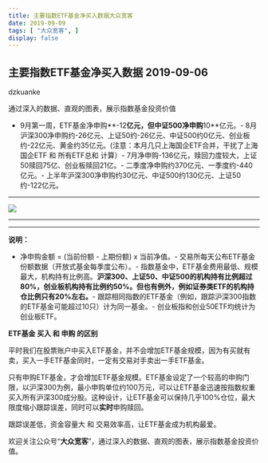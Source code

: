 ```yaml
---
title: 主要指数ETF基金净买入数据大众宽客
date: 2019-09-09
tags: [ "大众宽客", ]
display: false
---
```



## 主要指数ETF基金净买入数据 2019-09-06




dzkuanke




通过深入的数据、直观的图表，展示指数基金投资价值

- 9月第一周，ETF基金净申购**-12**亿元，但中证500净申购**10**亿元。- 8月沪深300净申购约-26亿元、上证50约-26亿元、中证500约0亿元、创业板约-22亿元、黄金约35亿元。(注意：本月几只上海国企ETF合并，干扰了上海国企ETF 和 所有ETF总和 计算）- 7月净申购-136亿元，赎回力度较大，上证50赎回75亿、创业板赎回21亿。- 二季度净申购约370亿元、一季度约-440亿元。- 上半年沪深300净申购约30亿元、中证500约130亿元、上证50约-122亿元。


****

<img class="rich_pages" data-ratio="1.4282608695652175" data-s="300,640" src="https://mmbiz.qpic.cn/mmbiz_png/PKw3FQPmhIgrZpuGtz3RIl3lvNVucOb11RjNPlkJuZx9ugw3Xp0tbc3lbyzbpM1rnoIHy1SxgvNzextldxzV1g/640?wx_fmt=png" data-type="png" data-w="920" style="">

****

****

**说明：**
- 净申购金额 = (当前份额 - 上期份额) x 当前净值。- 交易所每天公布ETF基金份额数据（开放式基金每季度公布）。- 指数基金中，ETF基金费用最低、规模最大，机构持有比例高。**沪深300、上证50、中证500的机构持有比例超过80%，创业板机构持有比例约50%。但也有例外，例如证券类ETF的机构持仓比例只有20%左右。**- 跟踪相同指数的ETF基金（例如，跟踪沪深300指数的ETF基金可能超过10只）计为同一基金。- 创业板指和创业50ETF均统计为创业板ETF。






**ETF基金 买入 和 申购 的区别**



平时我们在股票账户中买入ETF基金，并不会增加ETF基金规模，因为有买就有卖，买入一手ETF基金同时，一定有交易对手卖出一手ETF基金。



只有申购ETF基金，才会增加ETF基金规模。ETF基金设定了一个较高的申购门限，以沪深300为例，最小申购单位约100万元，可以让ETF基金迅速按指数权重买入所有沪深300成分股。这种设计，让ETF基金可以保持几乎100%仓位，最大限度缩小跟踪误差，同时可以**实时**申购赎回。



跟踪误差低，资金容量大&nbsp;和 交易效率高，让ETF基金成为机构最爱。





欢迎关注公众号“**大众宽客**”，通过深入的数据、直观的图表，展示指数基金投资价值。